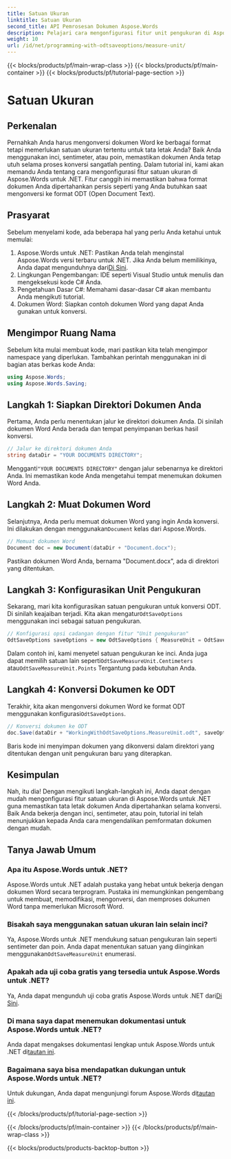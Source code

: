 ```yaml
---
title: Satuan Ukuran
linktitle: Satuan Ukuran
second_title: API Pemrosesan Dokumen Aspose.Words
description: Pelajari cara mengonfigurasi fitur unit pengukuran di Aspose.Words untuk .NET guna mempertahankan format dokumen selama konversi ODT.
weight: 10
url: /id/net/programming-with-odtsaveoptions/measure-unit/
---
```


{{< blocks/products/pf/main-wrap-class >}}
{{< blocks/products/pf/main-container >}}
{{< blocks/products/pf/tutorial-page-section >}}

# Satuan Ukuran

## Perkenalan

Pernahkah Anda harus mengonversi dokumen Word ke berbagai format tetapi memerlukan satuan ukuran tertentu untuk tata letak Anda? Baik Anda menggunakan inci, sentimeter, atau poin, memastikan dokumen Anda tetap utuh selama proses konversi sangatlah penting. Dalam tutorial ini, kami akan memandu Anda tentang cara mengonfigurasi fitur satuan ukuran di Aspose.Words untuk .NET. Fitur canggih ini memastikan bahwa format dokumen Anda dipertahankan persis seperti yang Anda butuhkan saat mengonversi ke format ODT (Open Document Text).

## Prasyarat

Sebelum menyelami kode, ada beberapa hal yang perlu Anda ketahui untuk memulai:

1. Aspose.Words untuk .NET: Pastikan Anda telah menginstal Aspose.Words versi terbaru untuk .NET. Jika Anda belum memilikinya, Anda dapat mengunduhnya dari[Di Sini](https://releases.aspose.com/words/net/).
2. Lingkungan Pengembangan: IDE seperti Visual Studio untuk menulis dan mengeksekusi kode C# Anda.
3. Pengetahuan Dasar C#: Memahami dasar-dasar C# akan membantu Anda mengikuti tutorial.
4. Dokumen Word: Siapkan contoh dokumen Word yang dapat Anda gunakan untuk konversi.

## Mengimpor Ruang Nama

Sebelum kita mulai membuat kode, mari pastikan kita telah mengimpor namespace yang diperlukan. Tambahkan perintah menggunakan ini di bagian atas berkas kode Anda:

```csharp
using Aspose.Words;
using Aspose.Words.Saving;
```

## Langkah 1: Siapkan Direktori Dokumen Anda

Pertama, Anda perlu menentukan jalur ke direktori dokumen Anda. Di sinilah dokumen Word Anda berada dan tempat penyimpanan berkas hasil konversi.

```csharp
// Jalur ke direktori dokumen Anda
string dataDir = "YOUR DOCUMENTS DIRECTORY";
```

 Mengganti`"YOUR DOCUMENTS DIRECTORY"` dengan jalur sebenarnya ke direktori Anda. Ini memastikan kode Anda mengetahui tempat menemukan dokumen Word Anda.

## Langkah 2: Muat Dokumen Word

 Selanjutnya, Anda perlu memuat dokumen Word yang ingin Anda konversi. Ini dilakukan dengan menggunakan`Document` kelas dari Aspose.Words.

```csharp
// Memuat dokumen Word
Document doc = new Document(dataDir + "Document.docx");
```

Pastikan dokumen Word Anda, bernama "Document.docx", ada di direktori yang ditentukan.

## Langkah 3: Konfigurasikan Unit Pengukuran

 Sekarang, mari kita konfigurasikan satuan pengukuran untuk konversi ODT. Di sinilah keajaiban terjadi. Kita akan mengatur`OdtSaveOptions` menggunakan inci sebagai satuan pengukuran.

```csharp
// Konfigurasi opsi cadangan dengan fitur "Unit pengukuran"
OdtSaveOptions saveOptions = new OdtSaveOptions { MeasureUnit = OdtSaveMeasureUnit.Inches };
```

 Dalam contoh ini, kami menyetel satuan pengukuran ke inci. Anda juga dapat memilih satuan lain seperti`OdtSaveMeasureUnit.Centimeters` atau`OdtSaveMeasureUnit.Points` Tergantung pada kebutuhan Anda.

## Langkah 4: Konversi Dokumen ke ODT

 Terakhir, kita akan mengonversi dokumen Word ke format ODT menggunakan konfigurasi`OdtSaveOptions`.

```csharp
// Konversi dokumen ke ODT
doc.Save(dataDir + "WorkingWithOdtSaveOptions.MeasureUnit.odt", saveOptions);
```

Baris kode ini menyimpan dokumen yang dikonversi dalam direktori yang ditentukan dengan unit pengukuran baru yang diterapkan.

## Kesimpulan

Nah, itu dia! Dengan mengikuti langkah-langkah ini, Anda dapat dengan mudah mengonfigurasi fitur satuan ukuran di Aspose.Words untuk .NET guna memastikan tata letak dokumen Anda dipertahankan selama konversi. Baik Anda bekerja dengan inci, sentimeter, atau poin, tutorial ini telah menunjukkan kepada Anda cara mengendalikan pemformatan dokumen dengan mudah.

## Tanya Jawab Umum

### Apa itu Aspose.Words untuk .NET?
Aspose.Words untuk .NET adalah pustaka yang hebat untuk bekerja dengan dokumen Word secara terprogram. Pustaka ini memungkinkan pengembang untuk membuat, memodifikasi, mengonversi, dan memproses dokumen Word tanpa memerlukan Microsoft Word.

### Bisakah saya menggunakan satuan ukuran lain selain inci?
 Ya, Aspose.Words untuk .NET mendukung satuan pengukuran lain seperti sentimeter dan poin. Anda dapat menentukan satuan yang diinginkan menggunakan`OdtSaveMeasureUnit` enumerasi.

### Apakah ada uji coba gratis yang tersedia untuk Aspose.Words untuk .NET?
 Ya, Anda dapat mengunduh uji coba gratis Aspose.Words untuk .NET dari[Di Sini](https://releases.aspose.com/).

### Di mana saya dapat menemukan dokumentasi untuk Aspose.Words untuk .NET?
 Anda dapat mengakses dokumentasi lengkap untuk Aspose.Words untuk .NET di[tautan ini](https://reference.aspose.com/words/net/).

### Bagaimana saya bisa mendapatkan dukungan untuk Aspose.Words untuk .NET?
 Untuk dukungan, Anda dapat mengunjungi forum Aspose.Words di[tautan ini](https://forum.aspose.com/c/words/8).

{{< /blocks/products/pf/tutorial-page-section >}}

{{< /blocks/products/pf/main-container >}}
{{< /blocks/products/pf/main-wrap-class >}}

{{< blocks/products/products-backtop-button >}}
